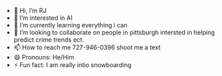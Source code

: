 - 👋 Hi, I’m RJ
- 👀 I’m interested in AI 
- 🌱 I’m currently learning everything i can
- 💞️ I’m looking to collaborate on people in pittsburgh intersted in helping predict crime trends ect.
- 📫 How to reach me 727-946-0396 shoot me a text
- 😄 Pronouns: He/Him
- ⚡ Fun fact: I am really intio snowboarding 

<!---
RJMpgh/RJMpgh is a ✨ special ✨ repository because its `README.md` (this file) appears on your GitHub profile.
You can click the Preview link to take a look at your changes.
--->
